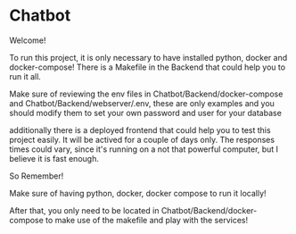 # Chatbot

Welcome!


To run this project, it is only necessary to have installed python, docker and docker-compose!
There is a Makefile in the Backend that could help you to run it all.

Make sure of reviewing the env files in Chatbot/Backend/docker-compose and Chatbot/Backend/webserver/.env, these are only examples and you should modify them to set your own password and user for your database

additionally there is a deployed frontend that could help you to test this project easily. It will be actived for a couple of days only.
The responses times could vary, since it's running on a not that powerful computer, but I believe it is fast enough.

So Remember! 

Make sure of having python, docker, docker compose to run it locally!

After that, you only need to be located in Chatbot/Backend/docker-compose to make use of the makefile and play with the services!
